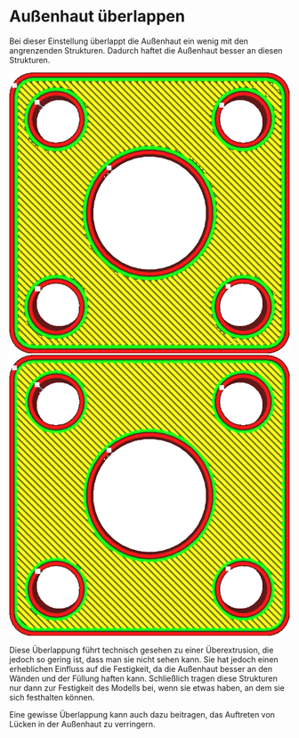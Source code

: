 Außenhaut überlappen
====
Bei dieser Einstellung überlappt die Außenhaut ein wenig mit den angrenzenden Strukturen. Dadurch haftet die Außenhaut besser an diesen Strukturen.

<!--screenshot {
"image_path": "skin_overlap_none.png",
"models": [{"script": "mounting_plate.scad"}],
"camera_position": [0, 0, 84],
"settings": {
    "skin_outline_count": 0,
    "skin_overlap": 0
},
"colours": 64
}-->
<!--screenshot {
"image_path": "skin_overlap_20.png",
"models": [{"script": "mounting_plate.scad"}],
"camera_position": [0, 0, 84],
"settings": {
    "skin_outline_count": 0,
    "skin_overlap": 40
},
"colours": 64
}-->

![Keine Überlappung.](../../../articles/images/skin_overlap_none.png)
![Geringe Überlappung](../../../articles/images/skin_overlap_20.png)

Diese Überlappung führt technisch gesehen zu einer Überextrusion, die jedoch so gering ist, dass man sie nicht sehen kann. Sie hat jedoch einen erheblichen Einfluss auf die Festigkeit, da die Außenhaut besser an den Wänden und der Füllung haften kann. Schließlich tragen diese Strukturen nur dann zur Festigkeit des Modells bei, wenn sie etwas haben, an dem sie sich festhalten können.

Eine gewisse Überlappung kann auch dazu beitragen, das Auftreten von Lücken in der Außenhaut zu verringern.